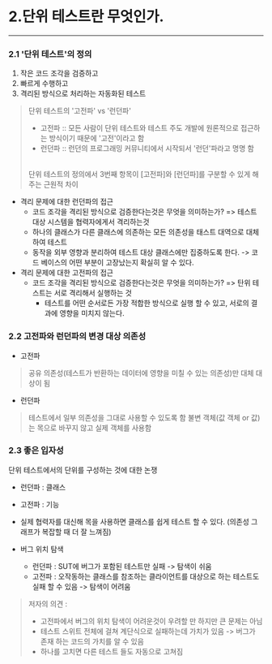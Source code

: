 # 2.단위 테스트란 무엇인가.
------

### 2.1 '단위 테스트'의 정의
1. 작은 코드 조각을 검증하고
2. 빠르게 수행하고
3. 격리된 방식으로 처리하는 자동화된 테스트

> 단위 테스트의 '고전파' vs '런던파'
> * 고전파 :: 모든 사람이 단위 테스트와 테스트 주도 개발에 원론적으로 접근하는 방식이기 때문에 '고전'이라고 함
> * 런던파 :: 런던의 프로그래밍 커뮤니티에서 시작되서 '런던'파라고 명명 함
> </br>
> 단위 테스트의 정의에서 3번째 항목이 [고전파]와 [런던파]를 구분할 수 있게 해주는 근원적 차이

* 격리 문제에 대한 런던파의 접근
  *  코드 조각을 격리된 방식으로 검증한다는것은 무엇을 의미하는가? 
 => 테스트 대상 시스템을 협력자에게서 격리하는것
    * 하나의 클래스가 다른 클래스에 의존하는 모든 의존성을 태스트 대역으로 대체하여 테스트
    * 동작을 외부 영향과 분리하여 테스트 대상 클래스에만 집중하도록 한다. -> 코드 베이스의 어떤 부분이 고장났는지 확실히 알 수 있다.
* 격리 문제에 대한 고전파의 접근
  * 코드 조각을 격리된 방식으로 검증한다는것은 무엇을 의미하는가?
=> 탄위 테스트는 서로 격리해서 실행하는 것
    * 테스트를 어떤 순서로든 가장 적합한 방식으로 실행 할 수 있고, 서로의 결과에 영향을 미치지 않는다.
    
 ### 2.2 고전파와 런던파의 변경 대상 의존성
 * 고전파
 > 공유 의존성(테스트가 반환하는 데이터에 영향을 미칠 수 있는 의존성)만 대체 대상이 됨
 
 * 런던파
 > 테스트에서 일부 의존성을 그대로 사용할 수 있도록 함
 > 불변 객체(값 객체 or 값)는 목으로 바꾸지 않고 실제 객체를 사용함


### 2.3 좋은 입자성
단위 테스트에서의 단위를 구성하는 것에 대한 논쟁
* 런던파 : 클래스
* 고전파 : 기능

* 실제 협력자를 대신해 목을 사용하면 클래스를 쉽게 테스트 할 수 있다. (의존성 그래프가 복잡할 때 더 잘 느껴짐)

* 버그 위치 탐색
  * 런던파 : SUT에 버그가 포함된 테스트만 실패 -> 탐색이 쉬움
  * 고전파 : 오작동하는 클래스를 참조하는 클라이언트를 대상으로 하는 테스트도 실패 할 수 있음 -> 탐색이 어려움
> 저자의 의견 : </br>
> * 고전파에서 버그의 위치 탐색이 어려운것이 우려할 만 하지만 큰 문제는 아님
> * 테스트 스위트 전체에 걸쳐 계단식으로 실패하는데 가치가 있음 -> 버그가 존재 하는 코드의 가치를 알 수 있음
> * 하나를 고치면 다른 테스트 들도 자동으로 고쳐짐




